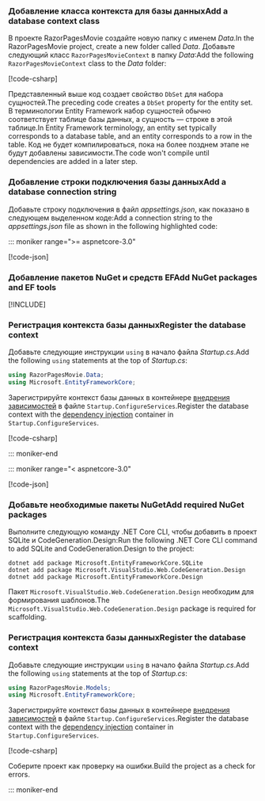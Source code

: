 <a name="dc"></a>

### <a name="add-a-database-context-class"></a><span data-ttu-id="a1037-101">Добавление класса контекста для базы данных</span><span class="sxs-lookup"><span data-stu-id="a1037-101">Add a database context class</span></span>

<span data-ttu-id="a1037-102">В проекте RazorPagesMovie создайте новую папку с именем *Data*.</span><span class="sxs-lookup"><span data-stu-id="a1037-102">In the RazorPagesMovie project, create a new folder called *Data*.</span></span> <span data-ttu-id="a1037-103">Добавьте следующий класс `RazorPagesMovieContext` в папку *Data*:</span><span class="sxs-lookup"><span data-stu-id="a1037-103">Add the following `RazorPagesMovieContext` class to the *Data* folder:</span></span>

[!code-csharp[](~/tutorials/razor-pages/razor-pages-start/sample/RazorPagesMovie30/Data/RazorPagesMovieContext.cs)]

<span data-ttu-id="a1037-104">Представленный выше код создает свойство `DbSet` для набора сущностей.</span><span class="sxs-lookup"><span data-stu-id="a1037-104">The preceding code creates a `DbSet` property for the entity set.</span></span> <span data-ttu-id="a1037-105">В терминологии Entity Framework набор сущностей обычно соответствует таблице базы данных, а сущность — строке в этой таблице.</span><span class="sxs-lookup"><span data-stu-id="a1037-105">In Entity Framework terminology, an entity set typically corresponds to a database table, and an entity corresponds to a row in the table.</span></span> <span data-ttu-id="a1037-106">Код не будет компилироваться, пока на более позднем этапе не будут добавлены зависимости.</span><span class="sxs-lookup"><span data-stu-id="a1037-106">The code won't compile until dependencies are added in a later step.</span></span>

<a name="cs"></a>

### <a name="add-a-database-connection-string"></a><span data-ttu-id="a1037-107">Добавление строки подключения базы данных</span><span class="sxs-lookup"><span data-stu-id="a1037-107">Add a database connection string</span></span>

<span data-ttu-id="a1037-108">Добавьте строку подключения в файл *appsettings.json*, как показано в следующем выделенном коде:</span><span class="sxs-lookup"><span data-stu-id="a1037-108">Add a connection string to the *appsettings.json* file as shown in the following highlighted code:</span></span>

::: moniker range=">= aspnetcore-3.0"

[!code-json[](~/tutorials/razor-pages/razor-pages-start/sample/RazorPagesMovie30/appsettings_SQLite.json?highlight=10-12)]

### <a name="add-nuget-packages-and-ef-tools"></a><span data-ttu-id="a1037-109">Добавление пакетов NuGet и средств EF</span><span class="sxs-lookup"><span data-stu-id="a1037-109">Add NuGet packages and EF tools</span></span>

[!INCLUDE[](~/includes/add-EF-NuGet-SQLite-CLI.md)]

<a name="reg"></a>

### <a name="register-the-database-context"></a><span data-ttu-id="a1037-110">Регистрация контекста базы данных</span><span class="sxs-lookup"><span data-stu-id="a1037-110">Register the database context</span></span>

<span data-ttu-id="a1037-111">Добавьте следующие инструкции `using` в начало файла *Startup.cs*.</span><span class="sxs-lookup"><span data-stu-id="a1037-111">Add the following `using` statements at the top of *Startup.cs*:</span></span>

```csharp
using RazorPagesMovie.Data;
using Microsoft.EntityFrameworkCore;
```

<span data-ttu-id="a1037-112">Зарегистрируйте контекст базы данных в контейнере [внедрения зависимостей](xref:fundamentals/dependency-injection) в файле `Startup.ConfigureServices`.</span><span class="sxs-lookup"><span data-stu-id="a1037-112">Register the database context with the [dependency injection](xref:fundamentals/dependency-injection) container in `Startup.ConfigureServices`.</span></span>

[!code-csharp[](~/tutorials/razor-pages/razor-pages-start/sample/RazorPagesMovie30/Startup.cs?name=snippet_UseSqlite&highlight=11-12)]

::: moniker-end

::: moniker range="< aspnetcore-3.0"

[!code-json[](~/tutorials/razor-pages/razor-pages-start/sample/RazorPagesMovie/appsettings_SQLite.json?highlight=8-9)]

### <a name="add-required-nuget-packages"></a><span data-ttu-id="a1037-113">Добавьте необходимые пакеты NuGet</span><span class="sxs-lookup"><span data-stu-id="a1037-113">Add required NuGet packages</span></span>

<span data-ttu-id="a1037-114">Выполните следующую команду .NET Core CLI, чтобы добавить в проект SQLite и CodeGeneration.Design:</span><span class="sxs-lookup"><span data-stu-id="a1037-114">Run the following .NET Core CLI command to add SQLite and CodeGeneration.Design to the project:</span></span>

```dotnetcli
dotnet add package Microsoft.EntityFrameworkCore.SQLite
dotnet add package Microsoft.VisualStudio.Web.CodeGeneration.Design
dotnet add package Microsoft.EntityFrameworkCore.Design
```

<span data-ttu-id="a1037-115">Пакет `Microsoft.VisualStudio.Web.CodeGeneration.Design` необходим для формирования шаблонов.</span><span class="sxs-lookup"><span data-stu-id="a1037-115">The `Microsoft.VisualStudio.Web.CodeGeneration.Design` package is required for scaffolding.</span></span>

<a name="reg"></a>

### <a name="register-the-database-context"></a><span data-ttu-id="a1037-116">Регистрация контекста базы данных</span><span class="sxs-lookup"><span data-stu-id="a1037-116">Register the database context</span></span>

<span data-ttu-id="a1037-117">Добавьте следующие инструкции `using` в начало файла *Startup.cs*.</span><span class="sxs-lookup"><span data-stu-id="a1037-117">Add the following `using` statements at the top of *Startup.cs*:</span></span>

```csharp
using RazorPagesMovie.Models;
using Microsoft.EntityFrameworkCore;
```

<span data-ttu-id="a1037-118">Зарегистрируйте контекст базы данных в контейнере [внедрения зависимостей](xref:fundamentals/dependency-injection) в файле `Startup.ConfigureServices`.</span><span class="sxs-lookup"><span data-stu-id="a1037-118">Register the database context with the [dependency injection](xref:fundamentals/dependency-injection) container in `Startup.ConfigureServices`.</span></span>

[!code-csharp[](~/tutorials/razor-pages/razor-pages-start/sample/RazorPagesMovie22/Startup.cs?name=snippet_UseSqlite&highlight=11-12)]

<span data-ttu-id="a1037-119">Соберите проект как проверку на ошибки.</span><span class="sxs-lookup"><span data-stu-id="a1037-119">Build the project as a check for errors.</span></span>

::: moniker-end
